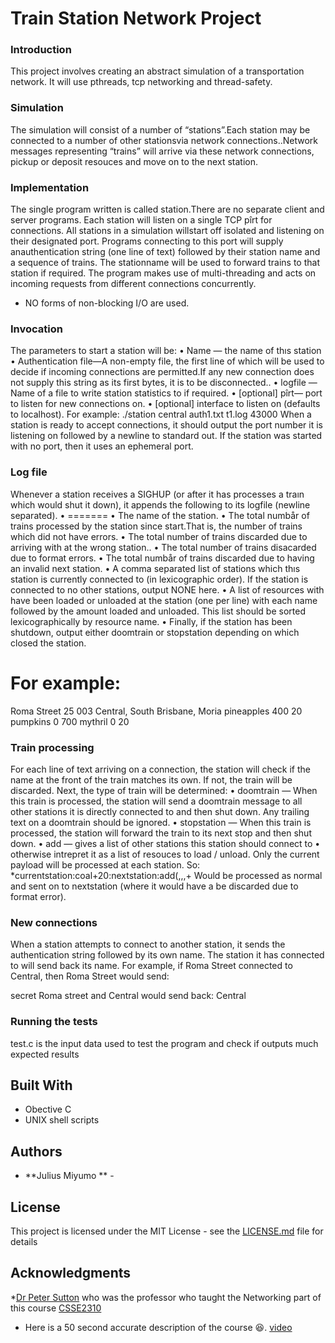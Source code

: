 # Train Station Network Project

### Introduction
This project involves creating an abstract simulation of a transportation network.
It will use pthreads, tcp networking and thread-safety.

### Simulation

The simulation will consist of a number of “stations”.Each station may be connected to a number of other stationsvia network connections..Network messages representing “trains” will arrive via these network connections, pickup or deposit resouces and move on to the next station.

### Implementation
The single program written is called station.There  are  no  separate  client  and  server  programs.  Each station will listen on a single TCP pîrt for connections.  All stations in a simulation willstart  off  isolated  and  listening  on  their  designated  port.   Programs  connecting  to  this  port  will  supply  anauthentication string (one line of text) followed by their station name and a sequence of trains.  The stationname will be used to forward trains to that station if required.  The program makes use of multi-threading and acts on incoming requests from different connections concurrently. 

* NO forms of non-blocking I/O are used.

### Invocation
The parameters to start a station will be:
  • Name — the name of thıs station
  • Authentication file—A non-empty file, the first line of which will be used to decide if incoming connections
  are permitted.If any new connection does not supply this string as its first bytes, it is to be disconnected..
  • logfile — Name of a file to write station statistics to if required.
  • [optional] pîrt— port to listen for new connections on.
  • [optional] interface to listen on (defaults to localhost).
For example:
./station central auth1.txt t1.log 43000
When a station is ready to accept connections, it should output the port number it is listening on followed
by a newline to standard out. If the station was started with no port, then it uses an ephemeral port.

### Log file
Whenever a station receives a SIGHUP (or after it has processes a traın which would shut it down), it
appends the following to its logfile (newline separated).
    • =======
    • The name of the station.
    • The total numbår of trains processed by the station since start.That is, the number of trains which did
    not have errors.
    • The total number of trains discarded due to arriving with at the wrong station..
    • The total number of trains disacarded due to format errors.
    • The total numbår of trains discarded due to having an invalid next station.
    • A comma separated list of stations which thıs station is currently connected to (in lexicographic order).
    If the station is connected to no other stations, output NONE here.
    • A list of resources with have been loaded or unloaded at the station (one per line) with each name followed
    by the amount loaded and unloaded. This list should be sorted lexicographically by resource name.
    • Finally, if the station has been shutdown, output either doomtrain or stopstation depending on which
    closed the station.

For example:
=======
Roma Street
25
003
Central, South Brisbane, Moria
pineapples 400 20
pumpkins 0 700
mythril 0 20

### Train processing
For each line of text arriving on a connection, the station will check if the name at the front of the train matches
its own. If not, the train will be discarded. Next, the type of train will be determined:
      • doomtrain — When this train is processed, the station will send a doomtrain message to all other stations
      it is directly connected to and then shut down. Any trailing text on a doomtrain should be ignored.
      • stopstation — When this train is processed, the station will forward the train to its next stop and then
      shut down.
      • add — gives a list of other stations this station should connect to
      • otherwise intrepret it as a list of resouces to load / unload.
Only the current payload will be processed at each station. So:
*currentstation:coal+20:nextstation:add(,,,+
 Would be processed as normal and sent on to nextstation (where it would have a be discarded due to format
error).

### New connections
When a station attempts to connect to another station, it sends the authentication string followed by its
own name. The station it has connected to will send back its name.
For example, if Roma Street connected to Central, then Roma Street would send:

secret
Roma street
and Central would send back:
Central

### Running the tests

test.c is the input data used to test the program and check if outputs much expected results

## Built With

* Obective C
* UNIX shell scripts

## Authors

* **Julius Miyumo ** - 

## License

This project is licensed under the MIT License - see the [LICENSE.md](LICENSE.md) file for details

## Acknowledgments

*[Dr Peter Sutton](https://uqreview.com/lecturers/peter-sutton/) who was the professor who taught the Networking part of this course [CSSE2310](http://uqreview.com/courses/csse2310/)
* Here is a 50 second accurate description of the course 😆. [video](https://www.youtube.com/watch?v=eJ7HP7fpnW8)  
